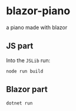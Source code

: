 # blazor-piano
a piano made with blazor

## JS part
Into the `JSLib` run:

`node run build`

## Blazor part
`dotnet run`